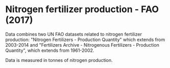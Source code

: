 # Nitrogen fertilizer production - FAO (2017)

Data combines two UN FAO datasets related to nitrogen fertilizer production: "Nitrogen Fertilizers - Production Quantity" which extends from 2003-2014 and "Fertilizers Archive - Nitrogenous Fertilizers - Production Quantity", which extends from 1961-2002.

Data is measured in tonnes of nitrogen production.